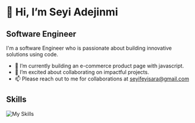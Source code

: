 #  👋 Hi, I’m Seyi Adejinmi

## Software Engineer

I'm a software Engineer who is passionate about building innovative solutions using code.

- 🌱 I’m currently building an e-commerce product page with javascript.
- 💞️ I’m excited about collaborating on impactful projects.
- 📫 Please reach out to me for collaborations at seyifeyisara@gmail.com




## Skills
![My Skills](https://skillicons.dev/icons?i=html,css,py,git,github,postgresql,flask)

<!---
AdejinmiSeyi/AdejinmiSeyi is a ✨ special ✨ repository because its `README.md` (this file) appears on your GitHub profile.
You can click the Preview link to take a look at your changes.
--->
